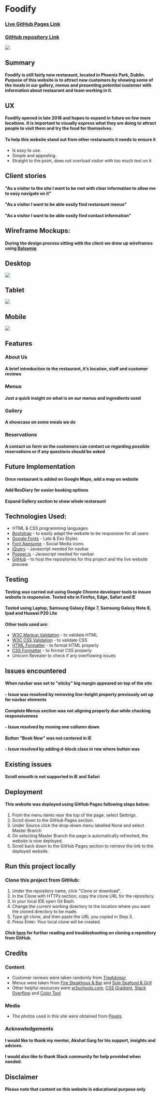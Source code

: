 # Foodify
### [Live GitHub Pages Link](https://todorr92.github.io/Foodify-MS1/)
### [GitHub repository Link](https://github.com/todorr92/Foodify-MS1) 
![](/wireframes/Mockup_Generator.png)

## Summary
#### Foodify is still fairly new restaraunt, located in Phoenix Park, Dublin. Purpose of this website is to attract new customers by showing some of the meals in our gallery, menus and presenting potential customer with information about restaurant and team working in it. 

## UX

#### Foodify opened in late 2018 and hopes to expand in future on few more locations. It is important to visually express what they are doing to attract people to visit them and try the food for themselves.

#### To help this website stand out from other restaraunts it needs to ensure it

* Is easy to use.
* Simple and appealing.
* Straight to the point, does not overload visitor with too much text on it

## Client stories

#### "As a visitor to the site I want to be met with clear information to allow me to easy navigate on it"
#### "As a visitor I want to be able easily find restaraunt menus"
#### "As a visitor I want to be able easily find contact information"

## Wireframe Mockups:

#### During the design process sitting with the client we drew up wireframes using [Balsamiq](https://balsamiq.com/)

## Desktop
![](/wireframes/Desktop.png)
## Tablet
![](/wireframes/Tablet.png)
## Mobile
![](/wireframes/Phone.png)
## Features

### About Us
#### A brief introduction to the restaurant, it’s location, staff and customer reviews
### Menus
#### Just a quick insight on what is on our menus and ingredients used
### Gallery
#### A showcase on some meals we do
### Reservations
#### A contact us form so the customers can contact us regarding possible reservations or if any questions should be asked

## Future Implementation
#### Once restaurant is added on Google Maps, add a map on website
#### Add ResDiary for easier booking options
#### Expand Gallery section to show whole restaraunt

## Technologies Used:

* HTML & CSS programming languages
* [Bootstrap](https://getbootstrap.com/) - to easily adapt the website to be responsive for all users
* [Google Fonts](https://fonts.google.com/) - Lato & Exo Styles
* [Font Awesome](https://fontawesome.com/) - Social Media icons
* [jQuery](https://jquery.com/) - Javascript needed for navbar
* [Popper.js](https://popper.js.org/) - Javascript needed for navbar
* [GitHub](https://github.com/) - to host the repositories for this project and the live website preview

## Testing

#### Testing was carried out using Google Chrome developer tools to insure website is responsive. Tested site in Firefox, Edge, Safari and IE
#### Tested using Laptop, Samsung Galaxy Edge 7, Samsung Galaxy Note 8, Ipad and Huawei P20 Lite
#### Other tools used are:
* [W3C Markup Validation](https://validator.w3.org/) - to validate HTML
* [W3C CSS Validation](https://jigsaw.w3.org/css-validator/) - to validate CSS
* [HTML Formatter](https://htmlformatter.com/) - to format HTML properly
* [CSS Formatter](https://www.cleancss.com/css-beautify/) - to format CSS properly
* Unicorn Revealer to check if any overflowing issues

## Issues encountered

#### When navbar was set to "sticky" big margin appeared on top of the site

#### - Issue was resolved by removing line-height property previously set up for navbar elements

#### Complete Menus section was not aligning properly due while checking responsiveness

#### - Issue resolved by moving one collumn down

#### Button "Book Now" was not centered in IE

#### - Issue resolved by adding d-block class in row where button was 

## Existing issues

#### Scroll smooth is not supported in IE and Safari

## Deployment

#### This website was deployed using GitHub Pages following steps below:

 1. From the menu items near the top of the page, select Settings.
 2. Scroll down to the GitHub Pages section.
 3. Under Source click the drop-down menu labelled None and select Master Branch
 4. On selecting Master Branch the page is automatically refreshed, the website is now deployed.
 5. Scroll back down to the GitHub Pages section to retrieve the link to the deployed website.

## Run this project locally
### Clone this project from GitHub:

1. Under the repository name, click "Clone or download".
2. In the Clone with HTTPs section, copy the clone URL for the repository.
3. In your local IDE open Git Bash.
4. Change the current working directory to the location where you want the cloned directory to be made.
5. Type git clone, and then paste the URL you copied in Step 3.
6. Press Enter. Your local clone will be created.
#### Click [here](https://help.github.com/en/github/creating-cloning-and-archiving-repositories/cloning-a-repository) for further reading and troubleshooting on cloning a repository from GitHub.


## Credits

### Content

* Customer reviews were taken randomly from [TripAdvisor](https://www.tripadvisor.ie/)
* Menus were taken from [Fire Steakhous & Bar](https://www.firesteakhouse.ie/) and [Sole Seafood & Grill](https://www.sole.ie/)
* Other helpful resources were [w3schools.com](https://www.w3schools.com), [CSS Gradient](https://cssgradient.io/), [Stack Overflow](https://stackoverflow.com/) and [Color Tool](https://material.io/resources/color/#!/?view.left=0&view.right=0&primary.color=0288D1&secondary.color=F50057)

### Media

* The photos used in this site were obtained from [Pexels](https://www.pexels.com/)

### Acknowledgements

#### I would like to thank my mentor, Akshat Garg for his support, insights and advices.
#### I would also like to thank Slack community for help provided when needed.

## Disclaimer
#### Please note that content on this website is educational purpose only
